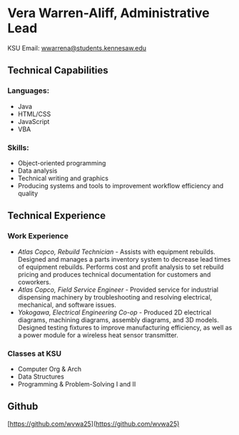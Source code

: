 # Vera Warren-Aliff, Administrative Lead
KSU Email: wwarrena@students.kennesaw.edu
## Technical Capabilities
### Languages: 
* Java
* HTML/CSS
* JavaScript
* VBA
  
### Skills:
* Object-oriented programming
* Data analysis
* Technical writing and graphics
* Producing systems and tools to improvement workflow efficiency and quality 

## Technical Experience
### Work Experience
* *Atlas Copco, Rebuild Technician* - Assists with equipment rebuilds. Designed and manages a parts inventory system to decrease lead times of equipment rebuilds. Performs cost and profit analysis to set rebuild pricing and produces technical documentation for customers and coworkers.
* *Atlas Copco, Field Service Engineer* - Provided service for industrial dispensing machinery by troubleshooting and resolving electrical, mechanical, and software issues.
* *Yokogawa, Electrical Engineering Co-op* - Produced 2D electrical diagrams, machining diagrams, assembly diagrams, and 3D models. Designed testing fixtures to improve manufacturing efficiency, as well as a power module for a wireless heat sensor transmitter.
### Classes at KSU
* Computer Org & Arch
* Data Structures
* Programming & Problem-Solving I and II

## Github
[https://github.com/wvwa25](https://github.com/wvwa25)
